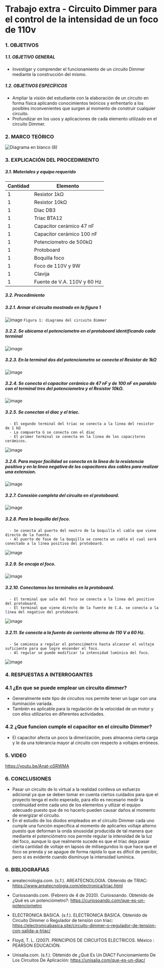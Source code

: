 # Trabajo extra - Circuito Dimmer para el control de la intensidad de un foco de 110v

### 1. OBJETIVOS


##### 1.1. OBJETIVO GENERAL 

- Investigar y comprender el funcionamiento de un circuito Dimmer mediante la construcción del mismo.   

##### 1.2. OBJETIVOS ESPECÍFICOS

- Ampliar la visión del estudiante con la elaboración de un circuito en forma física aplicando conocimientos teóricos y enfrentarlo a los posibles inconvenientes que surgen al momento de construir cualquier circuito.
- Profundizar en los usos y aplicaciones de cada elemento utilizado en el circuito Dimmer.  


### 2. MARCO TEÓRICO

![Diagrama en blanco (8)](https://user-images.githubusercontent.com/93899658/151405640-8e57000a-c158-4143-b8bb-8c8b5e6ea4eb.png)

### 3. EXPLICACIÓN DEL PROCEDIMIENTO

##### 3.1. Materiales y equipo requerido

|Cantidad|Elemento|
|----|----|
|1|Resistor 1kΩ|
|1|Resistor 10kΩ|
|1|Diac DB3|
|1|Triac BTA12|
|1|Capacitor cerámico 47 nF|
|1|Capacitor cerámico 100 nF|
|1|Potenciometro de 500kΩ|
|1|Protoboard|
|1|Boquilla foco|
|1|Foco de 110V y 9W|
|1|Clavija|
|1|Fuente de V.A. 110V y 60 Hz|

##### 3.2. Procedimiento

##### 3.2.1. Armar el circuito mostrado en la figura 1
![image](https://user-images.githubusercontent.com/93899658/151352207-e222e557-b470-4bef-ae52-4c6ee086a0bd.png)
`Figura 1: diagrama del circuito Dimmer` 

##### 3.2.2. Se ubicama el potenciometro en el protoboard identificando cada terminal
![image](https://user-images.githubusercontent.com/93899658/151381454-b4fafdd1-a158-49a2-b47b-61b40858d8d9.png)

##### 3.2.3. En la terminal dos del potenciometro se conecta el Resistor de 1kΩ

![image](https://user-images.githubusercontent.com/93899658/151382443-294d88fd-c22e-4ac8-bc92-5d5bc708730b.png)

##### 3.2.4. Se conecta el capacitor cerámico de 47 nF y de 100 nF en paralelo con el terminal tres del potenciometro y el Resistor 10kΩ.

![image](https://user-images.githubusercontent.com/93899658/151383217-6d95642c-4119-4bd7-8d1b-f1a45698b52e.png)

##### 3.2.5. Se conectan el diac y el triac.

      - El segundo terminal del triac se conecta a la linea del resistor de 1 kΩ
      - La compuerta G se conecta con el diac 
      - El primer terminal se conecta en la linea de los capacitores cerámicos.
      

![image](https://user-images.githubusercontent.com/93899658/151384687-fff255ed-1bd0-4ea2-af22-0bb297588409.png)

##### 3.2.6. Para mayor facilidad se conecta en la linea de la resistencia positiva y en la linea negativa de los capacitores dos cables para realizar una extension.

![image](https://user-images.githubusercontent.com/93899658/151397038-cf97ff7d-a945-42d4-945a-0a70d557de42.png)

##### 3.2.7. Conexión completa del circuito en el protoboard.

![image](https://user-images.githubusercontent.com/93899658/151397669-bf7c8cd2-4af4-4f0c-b91b-d36e3b86e683.png)

##### 3.2.8. Para la boquilla del foco.

      - Se conecta al puerto del neutro de la boquilla el cable que viene directo de la fuente.
      - Al puerto de fase de la boquilla se conecta un cable el cual será conectado a la línea positiva del protoboard.

![image](https://user-images.githubusercontent.com/93899658/151400732-c0ba8477-785a-4ffd-b657-2a0c33181b04.png)


##### 3.2.9. Se encaja el foco. 

![image](https://user-images.githubusercontent.com/93899658/151401859-048d0af7-b134-4b0a-b71d-b5e083ceb572.png)

##### 3.2.10. Conectamos los terminales en la protoboard.

      - El terminal que sale del foco se conecta a la línea del positivo del protoboard.
      - El terminal que viene directo de la fuente de C.A. se conecta a la línea del negativo del protoboard.

![image](https://user-images.githubusercontent.com/93899658/151402823-599f23b5-1e62-450f-922a-fbee4816757f.png)

##### 3.2.11. Se conecta a la fuente de corriente alterna de 110 V a 60 Hz.

      - Se comienza a regular el potenciómetro hasta alcanzar el voltaje suficiente para que logre encender el foco.
      - Al regular se puede modificar la intensidad lumínica del foco.


![image](https://user-images.githubusercontent.com/93899658/151414839-bc2af994-ee6e-4657-b1f7-5fa2933a21ee.png)

### 4. RESPUESTAS A INTERROGANTES

### 4.1 ¿En que se puede emplear un circuito dimmer?

- Generalmente este tipo de circuitos nos permite tener un lugar con una iluminación variada.
- También es aplicable para la regulación de la velocidad de un motor y con ellos utilizarlos en diferentes actividades.


### 4.2 ¿Que funcion cumple el capacitor en el circuito Dimmer?

- El capacitor afecta un poco la dimerización, pues almacena cierta carga y le da una tolerancia mayor al circuito con respecto a voltajes erróneos.


### 5. VIDEO

https://youtu.be/Anat-oSRWMA

### 6. CONCLUSIONES 

- Pasar un circuito de lo virtual a la realidad conlleva un esfuerzo adicional ya que se deben tomar en cuenta ciertos cuidados para que el proyecto tenga el exito esperado, para ello es necesario medir la continuidad entre cada uno de los elementos y utlizar el equipo adecuado puesto que de no hacerlo pueden causar daños al momento de energizar el circuito. 
- En el estudio de los diodos empleados en el circuito Dimmer cada uno cumple una función especifica al momento de aplicarles voltaje alterno puesto que deforman la onda sinusoidal producida de tal manera que mediante el potenciómetro nos permite regular la intensidad de la luz del foco, aunque lo que realmente sucede es que el triac deja pasar cierta cantidad de voltaje en lapsos de milisegundos lo que hace que el foco se prenda y se apague de forma rápida lo que es difícil de percibir, pero si es evidente cuando disminuye la intensidad lumínica.   


### 6. BIBLIOGRAFIAS 

- areatecnologia.com. (s.f.). AREATECNOLOGIA. Obtenido de TRIAC: https://www.areatecnologia.com/electronica/triac.html

- Curiosoando.com. (Febrero de 4 de 2020). Curiosoando. Obtenido de ¿Qué es un potenciómetro?: https://curiosoando.com/que-es-un-potenciometro

- ELECTRONICA BASICA. (s.f.). ELECTRONICA BASICA. Obtenido de Circuito Dimmer o Regulador de tensión con triac: https://electronicabasica.site/circuito-dimmer-o-regulador-de-tension-con-salida-a-triac/

- Floyd, T. L. (2007). PRINCIPIOS DE CIRCUITOS ELECTRICOS. México : PEARSON EDUCACIÓN.

- Unisalia.com. (s.f.). Obtenido de ¿Qué Es Un DIAC? Funcionamiento De Los Circuitos De Aplicación: https://unisalia.com/que-es-un-diac/


